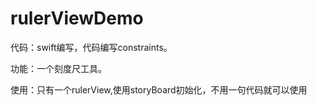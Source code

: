 # rulerViewDemo
代码：swift编写，代码编写constraints。




功能：一个刻度尺工具。





使用：只有一个rulerView,使用storyBoard初始化，不用一句代码就可以使用
